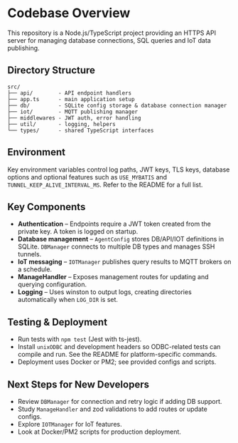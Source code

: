 # Codebase Overview

This repository is a Node.js/TypeScript project providing an HTTPS API server for managing database connections, SQL queries and IoT data publishing.

## Directory Structure

```
src/
├── api/        - API endpoint handlers
├── app.ts      - main application setup
├── db/         - SQLite config storage & database connection manager
├── iot/        - MQTT publishing manager
├── middlewares - JWT auth, error handling
├── util/       - logging, helpers
└── types/      - shared TypeScript interfaces
```

## Environment

Key environment variables control log paths, JWT keys, TLS keys, database options and optional features such as `USE_MYBATIS` and `TUNNEL_KEEP_ALIVE_INTERVAL_MS`. Refer to the README for a full list.

## Key Components

- **Authentication** – Endpoints require a JWT token created from the private key. A token is logged on startup.
- **Database management** – `AgentConfig` stores DB/API/IOT definitions in SQLite. `DBManager` connects to multiple DB types and manages SSH tunnels.
- **IoT messaging** – `IOTManager` publishes query results to MQTT brokers on a schedule.
- **ManageHandler** – Exposes management routes for updating and querying configuration.
- **Logging** – Uses winston to output logs, creating directories automatically when `LOG_DIR` is set.

## Testing & Deployment

- Run tests with `npm test` (Jest with ts-jest).
- Install `unixODBC` and development headers so ODBC-related tests can compile
  and run. See the README for platform-specific commands.
- Deployment uses Docker or PM2; see provided configs and scripts.

## Next Steps for New Developers

- Review `DBManager` for connection and retry logic if adding DB support.
- Study `ManageHandler` and zod validations to add routes or update configs.
- Explore `IOTManager` for IoT features.
- Look at Docker/PM2 scripts for production deployment.
